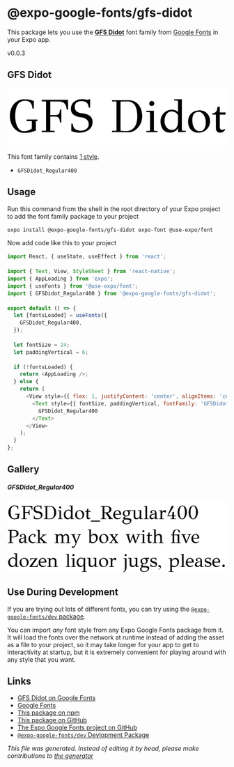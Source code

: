 # @expo-google-fonts/gfs-didot

This package lets you use the [**GFS Didot**](https://fonts.google.com/specimen/GFS+Didot) font family from [Google Fonts](https://fonts.google.com/) in your Expo app.

v0.0.3

## GFS Didot

![GFS Didot](./font-family.png)

This font family contains [1 style](#gallery).

- `GFSDidot_Regular400`

## Usage

Run this command from the shell in the root directory of your Expo project to add the font family package to your project
```sh
expo install @expo-google-fonts/gfs-didot expo-font @use-expo/font
```

Now add code like this to your project
```js
import React, { useState, useEffect } from 'react';

import { Text, View, StyleSheet } from 'react-native';
import { AppLoading } from 'expo';
import { useFonts } from '@use-expo/font';
import { GFSDidot_Regular400 } from '@expo-google-fonts/gfs-didot';

export default () => {
  let [fontsLoaded] = useFonts({
    GFSDidot_Regular400,
  });

  let fontSize = 24;
  let paddingVertical = 6;

  if (!fontsLoaded) {
    return <AppLoading />;
  } else {
    return (
      <View style={{ flex: 1, justifyContent: 'center', alignItems: 'center' }}>
        <Text style={{ fontSize, paddingVertical, fontFamily: 'GFSDidot_Regular400' }}>
          GFSDidot_Regular400
        </Text>
      </View>
    );
  }
};

```

## Gallery

##### GFSDidot_Regular400
![GFSDidot_Regular400](./f1953ca586ed73b65dd476de045e1f32b7446b71165bff9533f465ac46c73741.ttf.png)


## Use During Development

If you are trying out lots of different fonts, you can try using the [`@expo-google-fonts/dev` package](https://github.com/expo/google-fonts/tree/master/font-packages/dev#readme).

You can import *any* font style from any Expo Google Fonts package from it. It will load the fonts
over the network at runtime instead of adding the asset as a file to your project, so it may take longer
for your app to get to interactivity at startup, but it is extremely convenient
for playing around with any style that you want.

## Links

- [GFS Didot on Google Fonts](https://fonts.google.com/specimen/GFS+Didot)
- [Google Fonts](https://fonts.google.com/)
- [This package on npm](https://www.npmjs.com/package/@expo-google-fonts/gfs-didot)
- [This package on GitHub](https://github.com/expo/google-fonts/tree/master/font-packages/gfs-didot)
- [The Expo Google Fonts project on GitHub](https://github.com/expo/google-fonts)
- [`@expo-google-fonts/dev` Devlopment Package](https://github.com/expo/google-fonts/tree/master/font-packages/dev)


*This file was generated. Instead of editing it by head, please make contributions to [the generator](https://github.com/expo/google-fonts/tree/master/packages/generator)*
